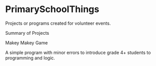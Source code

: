 # PrimarySchoolThings
Projects or programs created for volunteer events.

Summary of Projects

Makey Makey Game

A simple program with minor errors to introduce grade 4+ students to programming
and logic.



